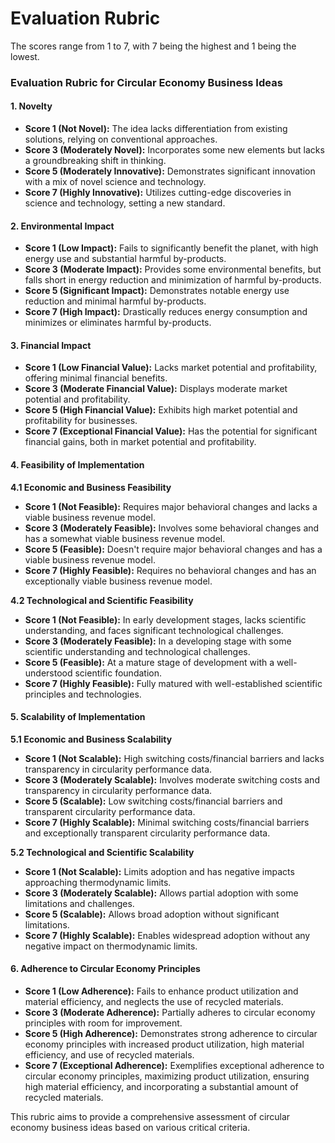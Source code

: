 # Evaluation Rubric

The scores range from 1 to 7, with 7 being the highest and 1 being the lowest.

### Evaluation Rubric for Circular Economy Business Ideas

#### 1. Novelty
- **Score 1 (Not Novel):** The idea lacks differentiation from existing solutions, relying on conventional approaches.
- **Score 3 (Moderately Novel):** Incorporates some new elements but lacks a groundbreaking shift in thinking.
- **Score 5 (Moderately Innovative):** Demonstrates significant innovation with a mix of novel science and technology.
- **Score 7 (Highly Innovative):** Utilizes cutting-edge discoveries in science and technology, setting a new standard.

#### 2. Environmental Impact
- **Score 1 (Low Impact):** Fails to significantly benefit the planet, with high energy use and substantial harmful by-products.
- **Score 3 (Moderate Impact):** Provides some environmental benefits, but falls short in energy reduction and minimization of harmful by-products.
- **Score 5 (Significant Impact):** Demonstrates notable energy use reduction and minimal harmful by-products.
- **Score 7 (High Impact):** Drastically reduces energy consumption and minimizes or eliminates harmful by-products.

#### 3. Financial Impact
- **Score 1 (Low Financial Value):** Lacks market potential and profitability, offering minimal financial benefits.
- **Score 3 (Moderate Financial Value):** Displays moderate market potential and profitability.
- **Score 5 (High Financial Value):** Exhibits high market potential and profitability for businesses.
- **Score 7 (Exceptional Financial Value):** Has the potential for significant financial gains, both in market potential and profitability.

#### 4. Feasibility of Implementation
**4.1 Economic and Business Feasibility**
- **Score 1 (Not Feasible):** Requires major behavioral changes and lacks a viable business revenue model.
- **Score 3 (Moderately Feasible):** Involves some behavioral changes and has a somewhat viable business revenue model.
- **Score 5 (Feasible):** Doesn't require major behavioral changes and has a viable business revenue model.
- **Score 7 (Highly Feasible):** Requires no behavioral changes and has an exceptionally viable business revenue model.

**4.2 Technological and Scientific Feasibility**
- **Score 1 (Not Feasible):** In early development stages, lacks scientific understanding, and faces significant technological challenges.
- **Score 3 (Moderately Feasible):** In a developing stage with some scientific understanding and technological challenges.
- **Score 5 (Feasible):** At a mature stage of development with a well-understood scientific foundation.
- **Score 7 (Highly Feasible):** Fully matured with well-established scientific principles and technologies.

#### 5. Scalability of Implementation
**5.1 Economic and Business Scalability**
- **Score 1 (Not Scalable):** High switching costs/financial barriers and lacks transparency in circularity performance data.
- **Score 3 (Moderately Scalable):** Involves moderate switching costs and transparency in circularity performance data.
- **Score 5 (Scalable):** Low switching costs/financial barriers and transparent circularity performance data.
- **Score 7 (Highly Scalable):** Minimal switching costs/financial barriers and exceptionally transparent circularity performance data.

**5.2 Technological and Scientific Scalability**
- **Score 1 (Not Scalable):** Limits adoption and has negative impacts approaching thermodynamic limits.
- **Score 3 (Moderately Scalable):** Allows partial adoption with some limitations and challenges.
- **Score 5 (Scalable):** Allows broad adoption without significant limitations.
- **Score 7 (Highly Scalable):** Enables widespread adoption without any negative impact on thermodynamic limits.

#### 6. Adherence to Circular Economy Principles
- **Score 1 (Low Adherence):** Fails to enhance product utilization and material efficiency, and neglects the use of recycled materials.
- **Score 3 (Moderate Adherence):** Partially adheres to circular economy principles with room for improvement.
- **Score 5 (High Adherence):** Demonstrates strong adherence to circular economy principles with increased product utilization, high material efficiency, and use of recycled materials.
- **Score 7 (Exceptional Adherence):** Exemplifies exceptional adherence to circular economy principles, maximizing product utilization, ensuring high material efficiency, and incorporating a substantial amount of recycled materials.

This rubric aims to provide a comprehensive assessment of circular economy business ideas based on various critical criteria.

